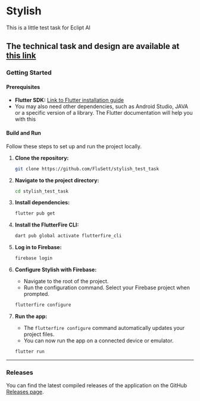 # Stylish

This is a little test task for Eclipt AI

The technical task and design are available at [this link](https://www.figma.com/design/nMisKpKLOZLnJsUHQVn0ow/Eclipt-Test-Task?m=auto&t=716MVrBU9bnJP6Sv-6)
---

### **Getting Started**

#### **Prerequisites**

* **Flutter SDK:** [Link to Flutter installation guide](https://flutter.dev/docs/get-started/install)
* You may also need other dependencies, such as Android Studio, JAVA or a specific version of a library. The Flutter documentation will help you with this

#### **Build and Run**

Follow these steps to set up and run the project locally.

1.  **Clone the repository:**
    ```bash
    git clone https://github.com/FluSett/stylish_test_task
    ```

2.  **Navigate to the project directory:**
    ```bash
    cd stylish_test_task
    ```

3.  **Install dependencies:**
    ```bash
    flutter pub get
    ```

4.  **Install the FlutterFire CLI:**
    ```bash
    dart pub global activate flutterfire_cli
    ```

5.  **Log in to Firebase:**
    ```bash
    firebase login
    ```

6.  **Configure Stylish with Firebase:**
    * Navigate to the root of the project.
    * Run the configuration command. Select your Firebase project when prompted.

    ```bash
    flutterfire configure
    ```

7.  **Run the app:**
    * The `flutterfire configure` command automatically updates your project files.
    * You can now run the app on a connected device or emulator.

    ```bash
    flutter run
    ```

---

### **Releases**

You can find the latest compiled releases of the application on the GitHub [Releases page](https://github.com/FluSett/stylish_test_task/releases).